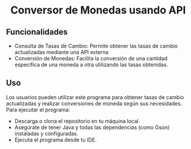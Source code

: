 <h1 align="center"> Conversor de Monedas usando API </h1>

<h2>Funcionalidades</h2>
<ul>
  <li>Consulta de Tasas de Cambio: Permite obtener las tasas de cambio actualizadas mediante una API externa</li>
  <li>Conversión de Monedas: Facilita la conversión de una cantidad específica de una moneda a otra utilizando las tasas obtenidas.</li>
</ul>


<h2>Uso</h2>
Los usuarios pueden utilizar este programa para obtener tasas de cambio actualizadas y realizar conversiones de moneda según sus necesidades. Para ejecutar el programa:
<ul>
  <li>Descarga o clona el repositorio en tu máquina local.</li>
  <li>Asegúrate de tener Java y todas las dependencias (como Gson) instaladas y configuradas.</li>
  <li>Ejecuta el programa desde tu IDE.</li>
</ul>

